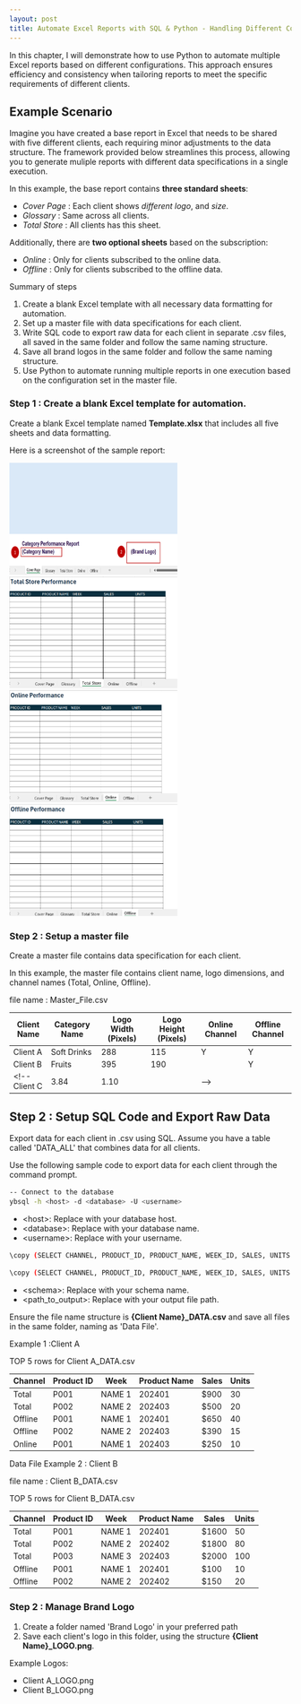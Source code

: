 ```yaml
---
layout: post
title: Automate Excel Reports with SQL & Python - Handling Different Configurations
---
```


In this chapter, I will demonstrate how to use Python to automate multiple Excel reports based on different configurations. This approach ensures efficiency and consistency when tailoring reports to meet the specific requirements of different clients.

## Example Scenario
Imagine you have created a base report in Excel that needs to be shared with five different clients, each requiring minor adjustments to the data structure. The framework provided below streamlines this process, allowing you to generate muliple reports with different data specifications in a single execution.

In this example, the base report contains **three standard sheets**:

* _Cover Page_ : Each client shows _different logo_, and _size_.
* _Glossary_ : Same across all clients.
* _Total Store_ : All clients has this sheet.
     
Additionally, there are **two optional sheets** based on the subscription:

* _Online_ : Only for clients subscribed to the online data.
* _Offline_ : Only for clients subscribed to the offline data.

Summary of steps

1. Create a blank Excel template with all necessary data formatting for automation.
2. Set up a master file with data specifications for each client.
3. Write SQL code to export raw data for each client in separate .csv files, all saved in the same folder and follow the same naming structure.
4. Save all brand logos in the same folder and follow the same naming structure.
5. Use Python to automate running multiple reports in one execution based on the configuration set in the master file.


### Step 1 : Create a blank Excel template for automation.

Create a blank Excel template named **Template.xlsx** that includes all five sheets and data formatting.

Here is a screenshot of the sample report: 

<img src="/images/Python automate/Cover.png" alt="Cover" width="300" height="200">  <img src="/images/Python automate/tot.png" alt="tot" width="300" height="200">  <img src="/images/Python automate/Online.png" alt="Online" width="300" height="200">  <img src="/images/Python automate/Offline.png" alt="Offline" width="300" height="200">

### Step 2 : Setup a master file

Create a master file contains data specification for each client. 

In this example, the master file contains client name, logo dimensions, and channel names (Total, Online, Offline).

file name : Master_File.csv

Client Name  | Category Name | Logo Width (Pixels) | Logo Height (Pixels) | Online Channel | Offline Channel | 
--- | --- | --- | --- | --- | ---
Client A | Soft Drinks | 288 | 115 | Y | Y
Client B | Fruits | 395 | 190 |  | Y
<!-- Client C | 3.84 | 1.10 |  |  -->


## Step 2 : Setup SQL Code and Export Raw Data

Export data for each client in .csv using SQL. Assume you have a table called 'DATA_ALL' that combines data for all clients.

Use the following sample code to export data for each client through the command prompt.

```bash
-- Connect to the database
ybsql -h <host> -d <database> -U <username>
```

* &lt;host&gt;: Replace with your database host.
* &lt;database&gt;: Replace with your database name.
* &lt;username&gt;: Replace with your username.

```bash
\copy (SELECT CHANNEL, PRODUCT_ID, PRODUCT_NAME, WEEK_ID, SALES, UNITS FROM <schema>.DATA_ALL WHERE CLIENT_NAME = 'Client A' ORDER BY 1,2,3,4) to '<path_to_output>/Client A_DATA.csv' WITH ( FORMAT CSV,HEADER TRUE,DELIMITER ',', ENCODING 'UTF-8');
```

```bash
\copy (SELECT CHANNEL, PRODUCT_ID, PRODUCT_NAME, WEEK_ID, SALES, UNITS FROM <schema>.DATA_ALL WHERE CLIENT_NAME = 'Client B' ORDER BY 1,2,3,4) to '<path_to_output>/Client B_DATA.csv' WITH ( FORMAT CSV,HEADER TRUE,DELIMITER ',', ENCODING 'UTF-8');
```
* &lt;schema&gt;: Replace with your schema name.
* &lt;path_to_output&gt;: Replace with your output file path.

Ensure the file name structure is **{Client Name}_DATA.csv** and save all files in the same folder, naming as 'Data File'.

Example 1 :Client A

TOP 5 rows for Client A_DATA.csv

Channel | Product ID | Week | Product Name | Sales | Units
--- | --- | --- | --- | --- | ---
Total | P001 | NAME 1 | 202401 | $900 | 30
Total | P002 | NAME 2 | 202403 | $500 | 20
Offline | P001 | NAME 1 | 202401 | $650 | 40
Offline | P002 | NAME 2 | 202403 | $390 | 15
Online | P001 | NAME 1 | 202403 | $250 | 10


Data File Example 2 : Client B

file name : Client B_DATA.csv

TOP 5 rows for Client B_DATA.csv

Channel | Product ID | Week | Product Name | Sales | Units
--- | --- | --- | --- | --- | ---
Total | P001 | NAME 1 | 202401 | $1600 | 50
Total | P002 | NAME 2 | 202402 | $1800 | 80
Total | P003 | NAME 3 | 202403 | $2000 | 100
Offline | P001 | NAME 1 | 202401 | $100 | 10
Offline | P002 | NAME 2 | 202402 | $150 | 20


<!-- Data File Example 3 : Client C

file name : Client C_DATA.csv

TOP 5 rows for Client C_DATA.csv

Channel | Product ID | Product Name | Sales | Units
--- | --- | --- | --- | ---
Total | P001 | NAME 1 | $750 | 50
Total | P002 | NAME 2 | $500 | 35
Total | P003 | NAME 3 | $1000 | 100
Total | P004 | NAME 4 | $800 | 80
Total | P005 | NAME 5 | $100 | 70 -->


### Step 2 : Manage Brand Logo

1. Create a folder named 'Brand Logo' in your preferred path
2. Save each client's logo in this folder, using the structure **{Client Name}_LOGO.png**.

Example Logos:

* Client A_LOGO.png
* Client B_LOGO.png







